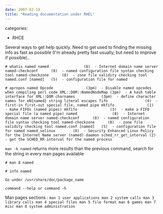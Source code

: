 ```yaml
---
date: 2007-02-18
title: "Reading documentation under RHEL"
---
```








categories:
- RHCE


Several ways to get help quickly.
Need to get used to finding the missing info as fast as possible (I'm already pretty fast usually, but need to improve if possible)..



`# whatis named
named                (8)  - Internet domain name server
named-checkconf      (8)  - named configuration file syntax checking tool
named-checkzone      (8)  - zone file validity checking tool
named.conf [named]   (5)  - configuration file for named`

`# apropos named
Opcode               (3pm)  - Disable named opcodes when compiling perl code
XML::DOM::NamedNodeMap (3pm)  - A hash table interface for XML::DOM
charnames            (3pm)  - define character names for eN{named} string literal escapes
fifo                 (4)  - first-in first-out special file, named pipe
mkfifo               (1)  - make FIFOs (named pipes)
mkfifo               (3)  - make a FIFO special file (a named pipe)
named                (8)  - Internet domain name server
named-checkconf      (8)  - named configuration file syntax checking tool
named-checkzone      (8)  - zone file validity checking tool
named.conf [named]   (5)  - configuration file for named
named_selinux        (8)  - Security Enhanced Linux Policy for the Internet Name server (named) daemon
sched_rr_get_interval (2)  - get the SCHED_RR interval for the named process`

`man -k named` returns more results than the previous command, search for the string in every man pages available

`# man 8 named`

`# info named`

`Go under /usr/share/doc/package_name`

`command --help or command -h`

Man pages sections :
`man 1 user applications
man 2 system calls
man 3 library calls
man 4 special files
man 5 file format
man 6 games
man 7 misc
man 8 system administration`

